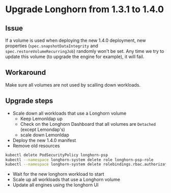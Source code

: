 # Upgrade Longhorn from 1.3.1 to 1.4.0

## Issue

If a volume is used when deploying the new 1.4.0 deployment, new properties (`spec.snapshotDataIntegrity` and `spec.restoreVolumeRecurringJob`) randomly won't be set.
Any time we try to update this volume (to upgrade the engine for example), it will fail.

## Workaround

Make sure all volumes are not used by scalling down workloads.

## Upgrade steps

* Scale down all workloads that use a Longhorn volume
  * Keep Lemonldap up
  * Check on the Longhorn Dashboard that all volumes are `Detached` (except Lemondap's)
  * scale down Lemonldap
* Deploy the new 1.4.0 manifest
* Remove old resources

```bash
kubectl delete PodSecurityPolicy longhorn-psp
kubectl --namespace longhorn-system delete role longhorn-psp-role
kubectl --namespace longhorn-system delete rolebindings.rbac.authorization.k8s.io longhorn-psp-binding
```

* Wait for the new longhorn workload to start
* Scale up all workloads that use a Longhorn volume
* Update all engines using the longhorn UI
